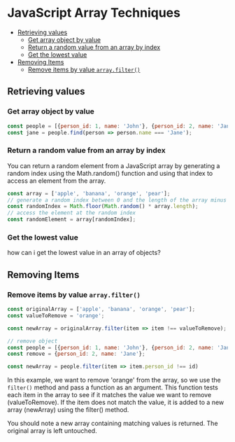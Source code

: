 # JavaScript Array Techniques

<!-- MarkdownTOC -->

- [Retrieving values](#retrieving-values)
    - [Get array object by value](#get-array-object-by-value)
    - [Return a random value from an array by index](#return-a-random-value-from-an-array-by-index)
    - [Get the lowest value](#get-the-lowest-value)
- [Removing Items](#removing-items)
    - [Remove items by value `array.filter()`](#remove-items-by-value-arrayfilter)

<!-- /MarkdownTOC -->

<a id="retrieving-values"></a>
## Retrieving values

<a id="get-array-object-by-value"></a>
### Get array object by value

```js
const people = [{person_id: 1, name: 'John'}, {person_id: 2, name: 'Jane'}, {person_id: 3, name: 'Bob'}];
const jane = people.find(person => person.name === 'Jane');
```

<a id="return-a-random-value-from-an-array-by-index"></a>
### Return a random value from an array by index

You can return a random element from a JavaScript array by generating a random index using the
Math.random() function and using that index to access an element from the array.

```js
const array = ['apple', 'banana', 'orange', 'pear'];
// generate a random index between 0 and the length of the array minus 1
const randomIndex = Math.floor(Math.random() * array.length);
// access the element at the random index
const randomElement = array[randomIndex];
```

### Get the lowest value

 how can i get the lowest value in an array of objects?


<a id="removing-items"></a>
## Removing Items

<a id="remove-items-by-value-arrayfilter"></a>
### Remove items by value `array.filter()`

```js
const originalArray = ['apple', 'banana', 'orange', 'pear'];
const valueToRemove = 'orange';

const newArray = originalArray.filter(item => item !== valueToRemove);

// remove object
const people = [{person_id: 1, name: 'John'}, {person_id: 2, name: 'Jane'}, {person_id: 3, name: 'Bob'}];
const remove = {person_id: 2, name: 'Jane'};

const newArray = people.filter(item => item.person_id !== id)
```


In this example, we want to remove 'orange' from the array, so we use the `filter()` method and
pass a function as an argument. This function tests each item in the array to see if it matches
the value we want to remove (valueToRemove). If the item does not match the value, it is added to
a new array (newArray) using the filter() method.

You should note a new array containing matching values is returned. The original array is left
untouched.
